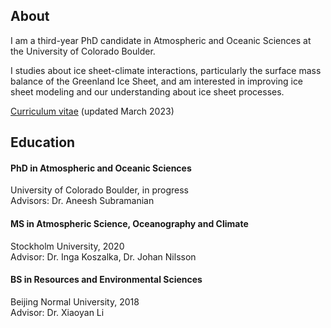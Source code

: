 ## About

I am a third-year PhD candidate in Atmospheric and Oceanic Sciences at the University of Colorado Boulder.

I studies about ice sheet-climate interactions, particularly the surface mass balance of the Greenland Ice Sheet, and am interested in improving ice sheet modeling and our understanding about ice sheet processes.

[Curriculum vitae](./assets/doc/CV_Ziqi_Yin_202303.pdf) (updated March 2023)


## Education

#### PhD in Atmospheric and Oceanic Sciences
University of Colorado Boulder, in progress
<br>
Advisors: Dr. Aneesh Subramanian

#### MS in Atmospheric Science, Oceanography and Climate
Stockholm University, 2020
<br>
Advisor: Dr. Inga Koszalka, Dr. Johan Nilsson

#### BS in Resources and Environmental Sciences
Beijing Normal University, 2018
<br>
Advisor: Dr. Xiaoyan Li
